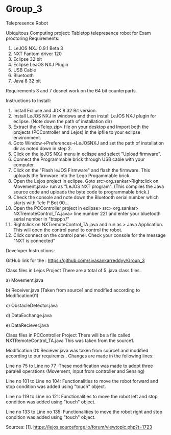 # Group_3
Telepresence Robot

Ubiquitous Computing project: Tabletop telepresence robot for Exam proctoring 
Requirements: 
1. LeJOS NXJ 0.9.1 Beta 3
2. NXT Fantom driver 120
3. Eclipse 32 bit
4. Eclipse LeJOS NXJ Plugin
5. USB Cable 
6. Bluetooth
7. Java 8 32 bit

Requirements 3 and 7 dosnet work on the 64 bit counterparts. 

Instructions to Install:
1. Install Eclipse and JDK 8 32 Bit version. 
2. Install LeJOS NXJ in windows and then install LeJOS NXJ plugin for eclipse. (Note down the path of installation dir)
3. Extract the <Telep.zip> file on your desktop and Import both the projects (PCController and Lejos) in the ipfile to your eclipse environment. 
4. Goto Window->Preferences->LeJOSNXJ and set the path of installation dir as noted down in step 2. 
5. Click on the leJOS NXJ menu in eclispe and select "Upload firmware".
6. Connect the Programmable brick through USB cable with your computer. 
7. Click on the "Flash leJOS Firmware" and flash the firmware. This uploads the firmware into the Lego Progammable brick. 
8. Open the Lejos project in eclipse. Goto src>org.sankar>Rightclick on Movement.java> run as "LeJOS NXT program". (This compiles the Java source code and uploads the byte code to programmable brick.)
9. Check the console and note down the Bluetooth serial number which starts with Tele P Bot 00... 
10. Open the PCController project in eclipse> src> org.sankar> NXTremoteControl_TA.java> line number 221 and enter your bluetooth serial number in "btspp://<your serial number>"
11. Rightclick on NXTremoteControl_TA.java and run as > Java Application. This will open the control panel to control the robot. 
12. Click connect on the control panel.  Check your console for the message "NXT is connected"



Developer Instructions: 

GitHub link for the : https://github.com/sivasankarreddyy/Group_3

Class files in Lejos Project
There are a total of 5 .java class files. 

a) Movement.java

b) Receiver.java (Taken from source1 and modified according to Modification01)

c) ObstacleDetector.java

d) DataExchange.java

e) DataReciever.java

Class files in PCController Project
There will be a file called NXTRemoteControl_TA.java 
This was taken from the source1. 


Modification 01:
Reciever.java was taken from source1 and modified according to our requiremts . 
Changes are made in the following lines: 

Line no 75 to Line no 77 :These modification was made to adopt three paralell operations (Movement, Input from controller and Sensing) 

Line no 101 to Line no 104: Functionalities to move the robot forward and stop condition was added using "touch" object. 

Line no 119 to Line no 121:  Functionalities to move the robot left and stop condition was added using "touch" object. 

Line no 133 to Line no 135: Functionalities to move the robot right and stop condition was added using "touch" object. 



Sources: 
[1]. https://lejos.sourceforge.io/forum/viewtopic.php?t=1723




